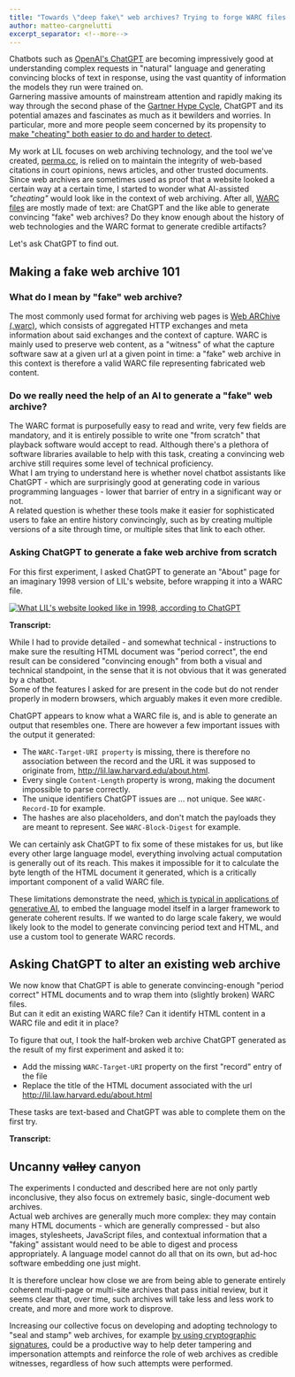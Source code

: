 ```yaml
---
title: "Towards \"deep fake\" web archives? Trying to forge WARC files using ChatGPT."
author: matteo-cargnelutti
excerpt_separator: <!--more-->
---
```

Chatbots such as [OpenAI's ChatGPT](https://openai.com/blog/chatgpt/) are becoming impressively 
good at understanding complex requests in "natural" language and generating convincing blocks of 
text in response, using the vast quantity of information the models they run were trained on.<br>
Garnering massive amounts of mainstream attention and rapidly making its way through the second 
phase of the [Gartner Hype Cycle](https://en.wikipedia.org/wiki/Gartner_hype_cycle), ChatGPT and its 
potential amazes and fascinates as much as it bewilders and worries. 
In particular, more and more people seem concerned by its propensity to [make "cheating" both easier to do and harder to detect](https://www.theatlantic.com/technology/archive/2022/12/openai-chatgpt-writing-high-school-english-essay/672412/). 

My work at LIL focuses on web archiving technology, and the tool we've created, 
[perma.cc](https://perma.cc), is relied on to maintain the integrity of web-based 
citations in court opinions, news articles, and other trusted documents.<br>
Since web archives are sometimes used as proof that a website looked a certain way at a certain time, 
I started to wonder what AI-assisted _"cheating"_ would look like in the context of web archiving. 
After all, [WARC files](https://en.wikipedia.org/wiki/Web_ARChive) are mostly made of text: 
are ChatGPT and the like able to generate convincing "fake" web archives? 
Do they know enough about the history of web technologies and the WARC format to generate credible artifacts?

Let's ask ChatGPT to find out.

<!--more-->

## Making a fake web archive 101

### What do I mean by "fake" web archive? 

The most commonly used format for archiving web pages is 
[Web ARChive (.warc)](https://iipc.github.io/warc-specifications/specifications/warc-format/warc-1.1), 
which consists of aggregated HTTP exchanges and meta information about said exchanges and the context of capture. 
WARC is mainly used to preserve web content, as a "witness" of what the capture software saw at a 
given url at a given point in time: a "fake" web archive in this context is therefore 
a valid WARC file representing fabricated web content. 

### Do we really need the help of an AI to generate a "fake" web archive?

The WARC format is purposefully easy to read and write, very few fields are mandatory, 
and it is entirely possible to write one "from scratch" that playback software would accept to read. 
Although there's a plethora of software libraries available to help with this task, 
creating a convincing web archive still requires some level of technical proficiency.<br> 
What I am trying to understand here is whether novel chatbot assistants like ChatGPT - which are 
surprisingly good at generating code in various programming languages - 
lower that barrier of entry in a significant way or not.<br>
A related question is whether these tools make it easier for sophisticated users to fake an entire 
history convincingly, such as by creating multiple versions of a site through time, 
or multiple sites that link to each other.

### Asking ChatGPT to generate a fake web archive from scratch

For this first experiment, I asked ChatGPT to generate an "About" page for an imaginary 1998 
version of LIL's website, before wrapping it into a WARC file.

[![What LIL's website looked like in 1998, according to ChatGPT](https://lil-blog-media.s3.amazonaws.com/lil-in-1998-as-seen-by-chatgpt.png)](https://lil-blog-media.s3.amazonaws.com/lil-in-1998-as-seen-by-chatgpt.png)

**Transcript:**

<script src="https://gist.github.com/matteocargnelutti/db4eee6e7733cf15a31c49ab6f87d8a3.js"></script>

While I had to provide detailed - and somewhat technical - instructions to make sure the resulting 
HTML document was "period correct", the end result can be considered "convincing enough" from both 
a visual and technical standpoint, in the sense that it is not obvious that it was generated by a chatbot.<br>
Some of the features I asked for are present in the code but do not render properly in modern browsers, 
which arguably makes it even more credible.

ChatGPT appears to know what a WARC file is, and is able to generate an output that resembles one. 
There are however a few important issues with the output it generated:
- The `WARC-Target-URI property` is missing, there is therefore no association between the record and the URL it was supposed to originate from, http://lil.law.harvard.edu/about.html.
- Every single `Content-Length` property is wrong, making the document impossible to parse correctly.
- The unique identifiers ChatGPT issues are … not unique. See `WARC-Record-ID` for example.   
- The hashes are also placeholders, and don't match the payloads they are meant to represent. See `WARC-Block-Digest` for example.

We can certainly ask ChatGPT to fix some of these mistakes for us, but like every other large 
language model, everything involving actual computation is generally out of its reach. 
This makes it impossible for it to calculate the byte length of the HTML document it generated, 
which is a critically important component of a valid WARC file.

These limitations demonstrate the need, [which is typical in applications of generative AI](https://arxiv.org/pdf/2212.03551.pdf), 
to embed the language model itself in a larger framework to generate coherent results. 
If we wanted to do large scale fakery, we would likely look to the model to generate 
convincing period text and HTML, and use a custom tool to generate WARC records.

## Asking ChatGPT to alter an existing web archive

We now know that ChatGPT is able to generate convincing-enough "period correct" HTML documents and to wrap them into (slightly broken) WARC files.<br> 
But can it edit an existing WARC file? Can it identify HTML content in a WARC file and edit it in place? 

To figure that out, I took the half-broken web archive ChatGPT generated as the result of my first experiment and asked it to:
- Add the missing `WARC-Target-URI` property on the first "record" entry of the file
- Replace the title of the HTML document associated with the url http://lil.law.harvard.edu/about.html

These tasks are text-based and ChatGPT was able to complete them on the first try.

**Transcript:**

<script src="https://gist.github.com/matteocargnelutti/43c8b90578863121611151cccd2f5388.js"></script>

## Uncanny <s>valley</s> canyon

The experiments I conducted and described here are not only partly inconclusive, 
they also focus on extremely basic, single-document web archives.<br>
Actual web archives are generally much more complex: they may contain many HTML 
documents - which are generally compressed - but also images, stylesheets, JavaScript files, 
and contextual information that a "faking" assistant would need to be able to digest and process appropriately. 
A language model cannot do all that on its own, but ad-hoc software embedding one just might.

It is therefore unclear how close we are from being able to generate entirely coherent 
multi-page or multi-site archives that pass initial review, but it seems clear that, 
over time, such archives will take less and less work to create, and more and more work to disprove. 


Increasing our collective focus on developing and adopting technology to "seal and stamp" 
web archives, for example [by using cryptographic signatures](https://specs.webrecorder.net/wacz-auth/0.1.0/), could be a productive way 
to help deter tampering and impersonation attempts and reinforce the role of web archives 
as credible witnesses, regardless of how such attempts were performed. 
